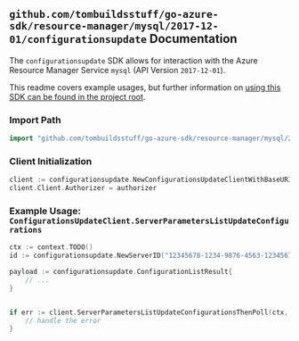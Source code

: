
## `github.com/tombuildsstuff/go-azure-sdk/resource-manager/mysql/2017-12-01/configurationsupdate` Documentation

The `configurationsupdate` SDK allows for interaction with the Azure Resource Manager Service `mysql` (API Version `2017-12-01`).

This readme covers example usages, but further information on [using this SDK can be found in the project root](https://github.com/tombuildsstuff/go-azure-sdk/tree/main/docs).

### Import Path

```go
import "github.com/tombuildsstuff/go-azure-sdk/resource-manager/mysql/2017-12-01/configurationsupdate"
```


### Client Initialization

```go
client := configurationsupdate.NewConfigurationsUpdateClientWithBaseURI("https://management.azure.com")
client.Client.Authorizer = authorizer
```


### Example Usage: `ConfigurationsUpdateClient.ServerParametersListUpdateConfigurations`

```go
ctx := context.TODO()
id := configurationsupdate.NewServerID("12345678-1234-9876-4563-123456789012", "example-resource-group", "serverValue")

payload := configurationsupdate.ConfigurationListResult{
	// ...
}


if err := client.ServerParametersListUpdateConfigurationsThenPoll(ctx, id, payload); err != nil {
	// handle the error
}
```
